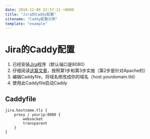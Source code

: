 ```yaml
---
date: 2018-12-08 22:57:11 +0800
title: "Jira的Caddy配置"
sitename: "Caddy配置示例"
template: "example"
---
```


# Jira的Caddy配置

1. 已经安装[Jira](https://www.atlassian.com/software/jira)程序（默认端口是8080）
2. 仔细阅读[这篇文章](https://confluence.atlassian.com/adminjiraserver071/integrating-jira-with-apache-using-ssl-802593043.html)，按照第1步和第3步实施（第2步是针对Apache的）
3. 编辑Caddyfile，将域名修改成你的域名（host.yourdomain.tld）
4. 使用此Caddyfile启动Caddy


## Caddyfile

```caddy
jira.hostname.tls {
    proxy / yourip:8080 {
        websocket
        transparent
    }
}
```
